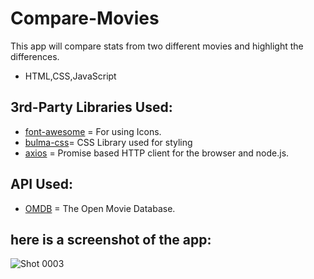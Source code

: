 # Compare-Movies
This app will compare stats from two different movies and highlight the differences.
- HTML,CSS,JavaScript


## ****3rd-Party Libraries Used:****


- [font-awesome](https://fontawesome.com/) = For using Icons.
- [bulma-css](https://bulma.io/)= CSS Library used for styling
- [axios](https://github.com/axios/axios) = Promise based HTTP client for the browser and node.js.

## ****API Used:****

- [OMDB](https://www.omdbapi.com/) = The Open Movie Database.

## here is a screenshot of the app:
![Shot 0003](https://user-images.githubusercontent.com/100087227/176696557-2ae11dde-6ddd-4d12-a65b-a9705fbf5f22.png)
